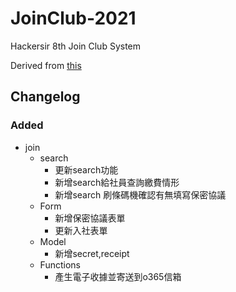 # JoinClub-2021
Hackersir 8th Join Club System 

Derived from [this](https://github.com/ch3n97w/JoinClub-2020)

## Changelog
### Added
- join
  - search
    - 更新search功能
    - 新增search給社員查詢繳費情形
    - 新增search 刷條碼機確認有無填寫保密協議
  - Form
    - 新增保密協議表單
    - 更新入社表單
  - Model
    - 新增secret,receipt
  - Functions
    - 產生電子收據並寄送到o365信箱